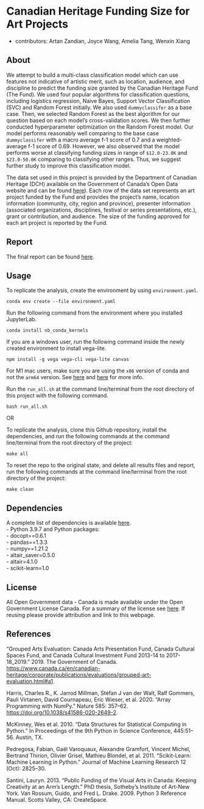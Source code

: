 
# Canadian Heritage Funding Size for Art Projects

-   contributors: Artan Zandian, Joyce Wang, Amelia Tang, Wenxin Xiang

## About

We attempt to build a multi-class classification model which can use
features not indicative of artistic merit, such as location, audience,
and discipline to predict the funding size granted by the Canadian
Heritage Fund (The Fund). We used four popular algorithms for
classification questions, including logistics regression, Naive Bayes,
Support Vector Classification (SVC) and Random Forest initially. We also
used `dummyclassifer` as a base case. Then, we selected Random Forest as
the best algorithm for our question based on each model’s
cross-validation scores. We then further conducted hyperparameter
optimization on the Random Forest model. Our model performs reasonably
well comparing to the base case `dummyclassifer` with a macro average
f-1 score of 0.7 and a weighted-average f-1 score of 0.69. However, we
also observed that the model performs worse at classifying funding sizes
in range of `$12.0-23.0K` and `$23.0-50.0K` comparing to classifying
other ranges. Thus, we suggest further study to improve this
classification model.

The data set used in this project is provided by the Department of
Canadian Heritage (DCH) available on the Government of Canada’s Open
Data website and can be found
[here](https://open.canada.ca/data/en/dataset/92984c11-6fd4-40c4-b23c-e8832e1f4cd5)).
Each row of the data set represents an art project funded by the Fund
and provides the project’s name, location information (community, city,
region and province), presenter information (associated organizations,
disciplines, festival or series presentations, etc.), grant or
contribution, and audience. The size of the funding approved for each
art project is reported by the Fund.

## Report

The final report can be found
[here](https://htmlpreview.github.io/?https://github.com/UBC-MDS/canadian_heritage_funding/blob/main/doc/canadian_heritage_funding_report.html).

## Usage

To replicate the analysis, create the environment by using
`environment.yaml`.

`conda env create --file environment.yaml`

Run the following command from the environment where you installed
JupyterLab.

`conda install nb_conda_kernels`

If you are a windows user, run the following command inside the newly
created environment to install vega-lite.

`npm install -g vega vega-cli vega-lite canvas`

For M1 mac users, make sure you are using the `x86` version of conda and
not the `arm64` version. See
[here](https://github.com/conda-forge/miniforge#miniforge3) and
[here](https://github.com/mwidjaja1/DSOnMacARM/blob/main/README.md) for
more info.

Run the `run_all.sh` at the command line/terminal from the root
directory of this project with the following command.

`bash run_all.sh`

OR

To replicate the analysis, clone this Github repository, install the
dependencies, and run the following commands at the command
line/terminal from the root directory of the project:

    make all

To reset the repo to the original state, and delete all results files
and report, run the following commands at the command line/terminal from
the root directory of the project:

    make clean

## Dependencies

A complete list of dependencies is available
[here](https://github.com/UBC-MDS/canadian_heritage_funding/blob/main/environment.yaml).
<br>- Python 3.9.7 and Python packages: <br>- docopt==0.6.1 <br>-
pandas==1.3.3 <br>- numpy==1.21.2 <br>- altair_saver=0.5.0 <br>-
altair=4.1.0 <br>- scikit-learn=1.0

## License

All Open Government data - Canada is made available under the Open
Government License Canada. For a summary of the license see
[here](https://github.com/UBC-MDS/canadian_heritage_funding/blob/main/LICENSE.md).
If reusing please provide attribution and link to this webpage.

## References

“Grouped Arts Evaluation: Canada Arts Presentation Fund, Canada Cultural Spaces Fund, and Canada Cultural Investment Fund 2013-14 to 2017-18_2019.” 2019. The Government of Canada. https://www.canada.ca/en/canadian-heritage/corporate/publications/evaluations/grouped-art-evaluation.html#a1.

Harris, Charles R., K. Jarrod Millman, Stéfan J van der Walt, Ralf Gommers, Pauli Virtanen, David Cournapeau, Eric Wieser, et al. 2020. “Array Programming with NumPy.” Nature 585: 357–62. https://doi.org/10.1038/s41586-020-2649-2.

McKinney, Wes et al. 2010. “Data Structures for Statistical Computing in Python.” In Proceedings of the 9th Python in Science Conference, 445:51–56. Austin, TX.

Pedregosa, Fabian, Gaël Varoquaux, Alexandre Gramfort, Vincent Michel, Bertrand Thirion, Olivier Grisel, Mathieu Blondel, et al. 2011. “Scikit-Learn: Machine Learning in Python.” Journal of Machine Learning Research 12 (Oct): 2825–30.

Santini, Lauryn. 2013. “Public Funding of the Visual Arts in Canada: Keeping Creativity at an Arm’s Length.” PhD thesis, Sotheby’s Institute of Art-New York.
Van Rossum, Guido, and Fred L. Drake. 2009. Python 3 Reference Manual. Scotts Valley, CA: CreateSpace.
